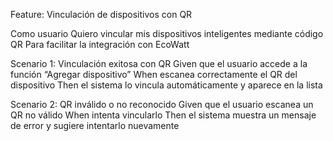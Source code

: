 Feature: Vinculación de dispositivos con QR

Como usuario
Quiero vincular mis dispositivos inteligentes mediante código QR
Para facilitar la integración con EcoWatt

Scenario 1: Vinculación exitosa con QR
Given que el usuario accede a la función “Agregar dispositivo”
When escanea correctamente el QR del dispositivo
Then el sistema lo vincula automáticamente y aparece en la lista

Scenario 2: QR inválido o no reconocido
Given que el usuario escanea un QR no válido
When intenta vincularlo
Then el sistema muestra un mensaje de error y sugiere intentarlo nuevamente
